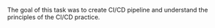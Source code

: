 The goal of this task was to create CI/CD pipeline and understand the principles of the CI/CD practice.
